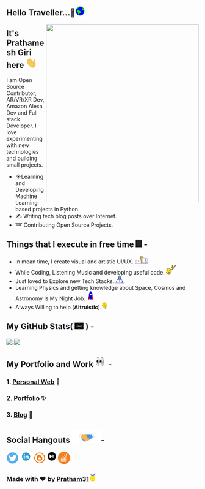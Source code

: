 <h2>Hello Traveller...🚶<img src="https://github.com/Pratham31/Pratham31/blob/master/Assets/Earth.gif" width="24px"></h2>


 <img src="https://github.com/Pratham31/Pratham31/blob/master/final.gif" height="465" width="400" align="right"></img>


## It's Prathamesh Giri here <img src="https://github.com/Pratham31/Pratham31/blob/master/Assets/Hi.gif" width="29px">
I am Open Source Contributor, AR/VR/XR Dev, Amazon Alexa Dev and Full stack Developer. I love experimenting with new technologies and building small projects.

- ☀️Learning and Developing Machine Learning based projects in Python.<br>
- ✍️ Writing tech blog posts over Internet.<br>
- ➿ Contributing Open Source Projects.

## Things that I execute in free time <img src="https://github.com/Pratham31/Pratham31/blob/master/Assets/zap.gif" height="20px"> -  
  - In mean time, I create visual and artistic UI/UX.&nbsp;<img src="https://github.com/Pratham31/Pratham31/blob/master/Assets/Designer.gif" height="20vw">
  - While Coding, Listening Music and developing useful code.&nbsp;<img src="https://github.com/Pratham31/Pratham31/blob/master/Assets/headbang.gif" height="25vw">
  - Just loved to Explore new Tech Stacks.<img src="https://github.com/Pratham31/Pratham31/blob/master/Assets/Developer.gif" height="20vw">
  - Learning Physics and getting knowledge about Space, Cosmos and Astronomy is My Night Job. <img src="https://github.com/Pratham31/Pratham31/blob/master/Assets/Rocket.gif" width="20vw">
  - Always Willing to help (**Altruistic**).<img src="https://github.com/Pratham31/Pratham31/blob/master/Assets/wave.gif" height="20vw">  


## My GitHub Stats( <img src="https://github.com/Pratham31/Pratham31/blob/master/Assets/expressionless.gif" width="23px"> ) - <a href="https://github.com/Pratham31">
<img align="center" src="https://github-readme-stats.vercel.app/api?username=Pratham31&show_icons=true&include_all_commits=true&theme=radical&count_private=true">
</a>
<a href="https://github.com/Pratham31/github-readme-stats">
<img align="center" src="https://github-readme-stats.anuraghazra1.vercel.app/api/top-langs/?username=Pratham31&layout=compact&theme=radical" />
</a>


## My Portfolio and Work <img src="https://github.com/Pratham31/Pratham31/blob/master/Assets/eyes.gif" width="29px"> -
### 1. [Personal Web](http://prathameshgiri.me/) 👦 </br>
### 2. [Portfolio](https://sites.google.com/view/prathamesh-giri/home) ✨
### 3. [Blog](https://prathamtalks.blogspot.com/) 💭

## Social Hangouts <img src="https://github.com/Pratham31/Pratham31/blob/master/Assets/Handshake.gif" height="35px">-

<a href="https://twitter.com/_Autodidactic">
  <img align="left" alt="Prathamesh Giri| Twitter" width="32px" src="https://github.com/Pratham31/Pratham31/blob/master/tww.png" />
</a>
<a href="https://www.linkedin.com/in/autodidactic/">
  <img align="left" alt="Linkedin" width="39px" src="https://github.com/Pratham31/Pratham31/blob/master/lin.png" />
</a>
<a href="https://prathamtalks.blogspot.com/">
  <img align="left" alt="Linkedin" width="32px" src="https://github.com/Pratham31/Pratham31/blob/master/blog.png" />
</a>
<a href="https://medium.com/@Oautodidactic">
  <img align="left" alt="Linkedin" width="32px" src="https://github.com/Pratham31/Pratham31/blob/master/medd.png" />
</a>
<a href="https://stackoverflow.com/users/13827345/prathamesh-giri?tab=profile">
  <img align="left" alt="StackOverflow" width="32px" src="https://github.com/Pratham31/Pratham31/blob/master/sta.png" />
</a>
</br>
</br>

### Made with ❤️ by [Pratham31](https://github.com/Pratham31)<img src="https://github.com/Pratham31/Pratham31/blob/master/Assets/Medal.gif" width="20px">
